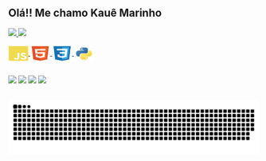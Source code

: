 ## Olá!! Me chamo Kauê Marinho
<div>
  <a href="https://github.com/Marinho-developer">
  <img height="180em" src="https://github-readme-stats.vercel.app/api?username=marinho-developer&show_icons=true&theme=radical#gh-dark-mode-only)](https://github.com/kauemarinho/github-readme-stats#gh-dark-mode-only"/>
  <img height="180em" src="https://github-readme-stats.vercel.app/api/top-langs/?username=marinho-developer&layout=compact&lagns_count=16&theme=radical"/>
</div>



<div style="display: inline_block"><br>
  <img align="center" alt="marinho-Js" height="30" width="40" src="https://raw.githubusercontent.com/devicons/devicon/master/icons/javascript/javascript-plain.svg">
  <img align="center" alt="marinho-HTML" height="30" width="40" src="https://raw.githubusercontent.com/devicons/devicon/master/icons/html5/html5-original.svg">
  <img align="center" alt="marinho-CSS" height="30" width="40" src="https://raw.githubusercontent.com/devicons/devicon/master/icons/css3/css3-original.svg">
  <img align="center" alt="marinho-Python" height="30" width="40" src="https://raw.githubusercontent.com/devicons/devicon/master/icons/python/python-original.svg">

##
</div>

<div> 
  <a href="https://instagram.com/marinho_dev" target="_blank"><img src="https://img.shields.io/badge/-Instagram-%23E4405F?style=for-the-badge&logo=instagram&logoColor=white" target="_blank"></a>
 <a href="https://discord.gg/328216124519088139" target="_blank"><img src="https://img.shields.io/badge/Discord-7289DA?style=for-the-badge&logo=discord&logoColor=white" target="_blank"></a> 
  <a href = "mailto:kauemarinhoprofissional@gmail.com"><img src="https://img.shields.io/badge/-Gmail-%23333?style=for-the-badge&logo=gmail&logoColor=white" target="_blank"></a>
  <a href="https://www.linkedin.com/in/kauê-g-556429223/" target="_blank"><img src="https://img.shields.io/badge/-LinkedIn-%230077B5?style=for-the-badge&logo=linkedin&logoColor=white" target="_blank"></a> 
  
</div>

##
<picture>
  <source media="(prefers-color-scheme: dark)" srcset="https://raw.githubusercontent.com/marinho-developer/marinho-developer/output/github-contribution-grid-snake-dark.svg">
  <source media="(prefers-color-scheme: light)" srcset="https://raw.githubusercontent.com/marinho-developer/marinho-developer/output/github-contribution-grid-snake.svg">
  <img alt="github contribution grid snake animation" src="https://raw.githubusercontent.com/marinho-developer/marinho-developer/output/github-contribution-grid-snake.svg">
</picture>
